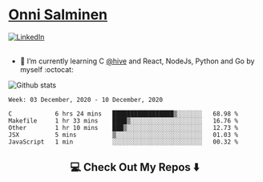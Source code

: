 <h1> <a href="https://osalmine.github.io/cv/">Onni Salminen</a></h1>
<a href="https://www.linkedin.com/in/onni-salminen/" target="_blank"><img src="https://img.shields.io/badge/LinkedIn-%230077B5.svg?&style=flat-square&logo=linkedin&logoColor=white" alt="LinkedIn"></a>
<br />
<br />

- 🌱 I’m currently learning C <a href="https://www.hive.fi/en/">@hive</a> and React, NodeJs, Python and Go by myself :octocat:

![Github stats](https://github-readme-stats.vercel.app/api?username=osalmine&count_private=true&show_icons=true&theme=graywhite&hide=issues,stars)

<!--START_SECTION:waka-->
```text
Week: 03 December, 2020 - 10 December, 2020

C            6 hrs 24 mins   █████████████████▒░░░░░░░   68.98 % 
Makefile     1 hr 33 mins    ████▒░░░░░░░░░░░░░░░░░░░░   16.76 % 
Other        1 hr 10 mins    ███▒░░░░░░░░░░░░░░░░░░░░░   12.73 % 
JSX          5 mins          ▒░░░░░░░░░░░░░░░░░░░░░░░░   01.03 % 
JavaScript   1 min           ░░░░░░░░░░░░░░░░░░░░░░░░░   00.32 % 
```
<!--END_SECTION:waka-->

<h2  align="center">💻 Check Out My Repos ⬇️ </h2>
